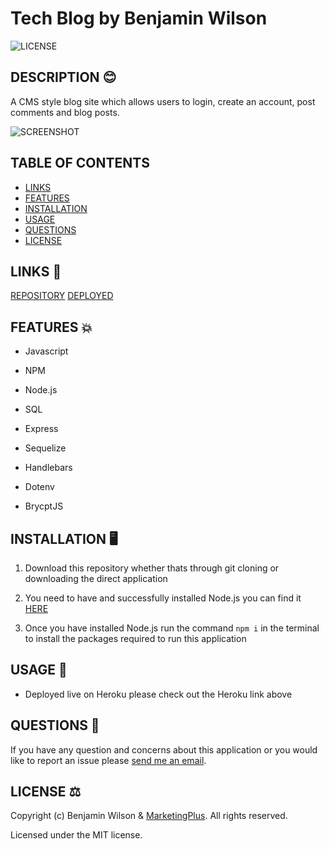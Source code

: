 # Tech Blog by Benjamin Wilson

![LICENSE](https://img.shields.io/github/license/MarketingPlus/tech-blog)

## DESCRIPTION 😊

A CMS style blog site which allows users to login, create an account, post comments and blog posts.

![SCREENSHOT](https://user-images.githubusercontent.com/77607177/120131252-5b78bc00-c20b-11eb-8f6e-f1687ff2d60d.PNG)

## TABLE OF CONTENTS

- [LINKS](#links)
- [FEATURES](#features)
- [INSTALLATION](#installation)
- [USAGE](#usage)
- [QUESTIONS](#questions)
- [LICENSE](#license)

<a name="links"></a>

## LINKS 🔗

[REPOSITORY](https://github.com/MarketingPlus/tech-blog)
[DEPLOYED](https://mighty-gorge-97116.herokuapp.com/)

<a name="features"></a>

## FEATURES 💥

- Javascript

- NPM

- Node.js

- SQL

- Express

- Sequelize

- Handlebars

- Dotenv

- BrycptJS

<a name="installation"></a>

## INSTALLATION 🖥️

1. Download this repository whether thats through git cloning or downloading the direct application

2. You need to have and successfully installed Node.js you can find it [HERE](https://nodejs.org/en/)

3. Once you have installed Node.js run the command `npm i` in the terminal to install the packages required to run this application

<a name="usage"></a>

## USAGE 📄

- Deployed live on Heroku please check out the Heroku link above

<a name="questions"></a>

## QUESTIONS 📧

If you have any question and concerns about this application or you would like to report an issue please [send me an email](mailto:benmarketingplus@gmail.com).

<a name="license"></a>

## LICENSE ⚖️

Copyright (c) Benjamin Wilson & [MarketingPlus](https://github.com/MarketingPlus). All rights reserved.

Licensed under the MIT license.
